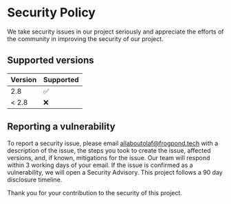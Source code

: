 # Security Policy

We take security issues in our project seriously and appreciate the efforts of the community in improving the security of our project.

## Supported versions

| Version | Supported          |
| ------- | ------------------ |
|   2.8   | :white_check_mark: |
| < 2.8   | :x:                |

## Reporting a vulnerability

To report a security issue, please email [allaboutolaf@frogpond.tech](mailto:allaboutolaf@frogpond.tech) with a description of the issue, the steps you took to create the issue, affected versions, and, if known, mitigations for the issue.
Our team will respond within 3 working days of your email.
If the issue is confirmed as a vulnerability, we will open a Security Advisory.
This project follows a 90 day disclosure timeline.

Thank you for your contribution to the security of this project.
